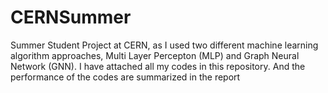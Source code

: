 # CERNSummer
Summer Student Project at CERN, as I used two different machine learning algorithm approaches, Multi Layer Percepton (MLP) and Graph Neural Network (GNN). I have attached all my codes in this repository. And the performance of the codes are summarized in the report 
